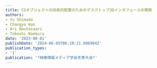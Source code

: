 ```yaml
---
title: CGオブジェクトの効率的配置のためのデスクトップ3Dインタフェースの開発
authors:
- Yu Shimada
- Changyo Han
- Ari Hautasaari
- Takeshi Naemura
date: '2023-08-01'
publishDate: '2024-06-05T06:10:11.096904Z'
publication_types:
- '1'
publication: '*映像情報メディア学会冬季大会*'
---
```

